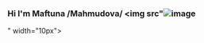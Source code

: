 ### Hi I'm Maftuna /Mahmudova/ <img src"![image](https://user-images.githubusercontent.com/107746483/183279784-ae3dba65-f2de-4eba-9d1b-21ae6523894d.png)
" width="10px">

